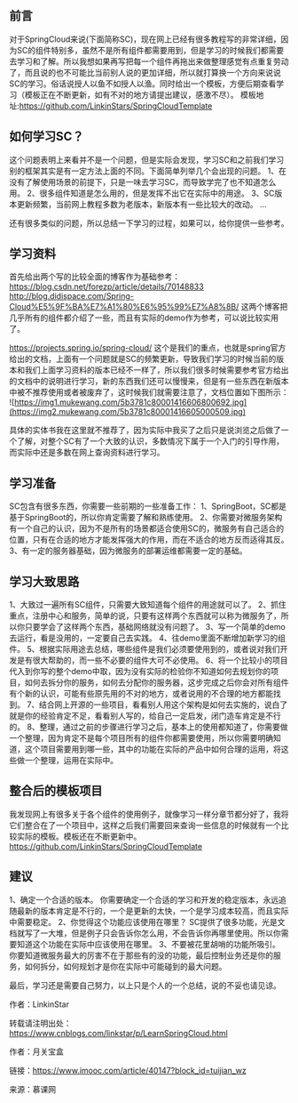 ## 前言

对于SpringCloud来说(下面简称SC)，现在网上已经有很多教程写的非常详细，因为SC的组件特别多，虽然不是所有组件都需要用到，但是学习的时候我们都需要去学习和了解。所以我想如果再写把每一个组件再拖出来做整理感觉有点重复劳动了，而且说的也不可能比当前别人说的更加详细，所以就打算换一个方向来说说SC的学习。俗话说授人以鱼不如授人以渔。同时给出一个模板，方便后期查看学习（模板正在不断更新，如有不对的地方请提出建议，感激不尽）。
模板地址:<https://github.com/LinkinStars/SpringCloudTemplate>

 



## 如何学习SC？

这个问题表明上来看并不是一个问题，但是实际会发现，学习SC和之前我们学习别的框架其实是有一定方法上面的不同。下面简单列举几个会出现的问题。
1、在没有了解使用场景的前提下，只是一味去学习SC，而导致学完了也不知道怎么用。
2、很多组件知道是怎么用的，但是发挥不出它在实际中的用途。
3、SC版本更新频繁，当前网上教程多数为老版本，新版本有一些比较大的改动。
...

还有很多类似的问题，所以总结一下学习的过程，如果可以，给你提供一些参考。

 



## 学习资料

首先给出两个写的比较全面的博客作为基础参考：
<https://blog.csdn.net/forezp/article/details/70148833>
<http://blog.didispace.com/Spring-Cloud%E5%9F%BA%E7%A1%80%E6%95%99%E7%A8%8B/>
这两个博客把几乎所有的组件都介绍了一些，而且有实际的demo作为参考，可以说比较实用了。

<https://projects.spring.io/spring-cloud/>
这个是我们的重点，也就是spring官方给出的文档，上面有一个问题就是SC的频繁更新，导致我们学习的时候当前的版本和我们上面学习资料的版本已经不一样了，所以我们很多时候需要参考官方给出的文档中的说明进行学习，新的东西我们还可以慢慢来，但是有一些东西在新版本中被不推荐使用或者被废弃了，这时候我们就需要注意了，文档位置如下图所示：
![https://img1.mukewang.com/5b3781c80001416606800692.jpg](https://img2.mukewang.com/5b3781c80001416605000509.jpg)

具体的实体书我在这里就不推荐了，因为实际中我买了之后只是说浏览之后做了一个了解，对整个SC有了一个大致的认识，多数情况下属于一个入门的引导作用，而实际中还是多数在网上查询资料进行学习。

 



## 学习准备

SC包含有很多东西，你需要一些前期的一些准备工作：
1、SpringBoot，SC都是基于SpringBoot的，所以你肯定需要了解和熟练使用。
2、你需要对微服务架构有一个自己的认识，因为不是所有的场景都适合使用SC的，微服务有自己适合的位置，只有在合适的地方才能发挥强大的作用，而在不适合的地方反而适得其反。
3、有一定的服务器基础，因为微服务的部署运维都需要一定的基础。

 



## 学习大致思路

1、大致过一遍所有SC组件，只需要大致知道每个组件的用途就可以了。
2、抓住重点，注册中心和服务，简单的说，只要有这样两个东西就可以称为微服务了，所以你只要学会了这样两个东西，基础网络就没有问题了。
3、写一个简单的demo去运行，看是没用的，一定要自己去实践。
4、往demo里面不断增加新学习的组件。
5、根据实际用途去总结，哪些组件是我们必须要使用到的，或者说对我们开发是有很大帮助的，而一些不必要的组件大可不必使用。
6、将一个比较小的项目代入到你写的整个demo中取，因为没有实际的检验你不知道如何去规划你的项目，如何去拆分你的服务，如何去分配你的服务器，这步完成之后你会对所有组件有个新的认识，可能有些原先用的不对的地方，或者说用的不合理的地方都能找到。
7、结合网上开源的一些项目，看看别人用这个架构是如何去实施的，说白了就是你的经验肯定不足，看看别人写的，给自己一定启发，闭门造车肯定是不行的。
8、整理，通过之前的步骤进行学习之后，基本上的使用都知道了，你需要做一个整理，因为肯定不是每个项目所有的组件你都需要使用，所以你需要明确知道，这个项目需要用到哪一些，其中的功能在实际的产品中如何合理的运用，将这些做一个整理，运用在实际中。

 



## 整合后的模板项目

我发现网上有很多关于各个组件的使用例子，就像学习一样分章节都分好了，我将它们整合在了一个项目中，这样之后我们需要回来查询一些信息的时候就有一个比较实际的模板。模板还在不断更新中。
<https://github.com/LinkinStars/SpringCloudTemplate>

 



## 建议

1、确定一个合适的版本。
你需要确定一个合适的学习和开发的稳定版本，永远追随最新的版本肯定是不行的，一个是更新的太快，一个是学习成本较高，而且实际中需要稳定。
2、你觉得这个功能应该使用在哪里？
SC提供了很多功能，光是文档就写了一大堆，但是例子只会告诉你怎么用，不会告诉你再哪里使用。所以你需要知道这个功能在实际中应该使用在哪里。
3、不要被花里胡哨的功能所吸引。
你要知道微服务最大的厉害不在于那些有的没的功能，最后控制业务还是你的服务，如何拆分，如何规划才是你在实际中可能碰到的最大问题。

 

最后，学习还是需要自己努力，以上只是个人的一个总结，说的不妥也请见谅。

 

作者：LinkinStar

转载请注明出处：<https://www.cnblogs.com/linkstar/p/LearnSpringCloud.html> 

作者：月关宝盒

链接：https://www.imooc.com/article/40147?block_id=tuijian_wz

来源：慕课网